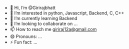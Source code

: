 - 👋 Hi, I’m @Girirajbhatt
- 👀 I’m interested in python, Javascript, Backend, C, C++
- 🌱 I’m currently learning Backend
- 💞️ I’m looking to collaborate on ...
- 📫 How to reach me giriraj12a@gmail.com
- 😄 Pronouns: ...
- ⚡ Fun fact: ...

<!---
Girirajbhatt/Girirajbhatt is a ✨ special ✨ repository because its `README.md` (this file) appears on your GitHub profile.
You can click the Preview link to take a look at your changes.
--->
